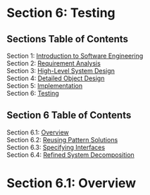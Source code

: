 # Section 6: Testing

## Sections Table of Contents

Section 1: [Introduction to Software Engineering](Section%201.md)<br>
Section 2: [Requirement Analysis](Section%202.md)<br>
Section 3: [High-Level System Design](Section%203.md)<br>
Section 4: [Detailed Object Design](Section%204.md)<br>
Section 5: [Implementation](Section%205.md)<br>
Section 6: [Testing](Section%206.md)<br>

## Section 6 Table of Contents

Section 6.1: [Overview](#section-6.1-overview)<br>
Section 6.2: [Reusing Pattern Solutions](#section-6.2-reusing-pattern-solutions)<br>
Section 6.3: [Specifying Interfaces](#section-6.3-specifying-interfaces)<br>
Section 6.4: [Refined System Decomposition](#section-6.4-refined-system-decomposition)<br>

# Section 6.1: Overview